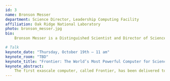 ```yaml
---
id: 3
name: Bronson Messer
department: Science Director, Leadership Computing Facility
affiliation: Oak Ridge National Laboratory
photo: bronson_messer.jpg
bio:
    Bronson Messer is a Distinguished Scientist and Director of Science at the Oak Ridge Leadership Computing Facility (OLCF) at ORNL. Messer has been developing code for, helping to design, and developing useful requirements for some of the world’s largest supercomputers for more than two decades. He is also a Joint Faculty Associate Professor in the Department of Physics & Astronomy at the University of Tennessee. His primary research interests are related to the explosion mechanisms and phenomenology of supernovae (both thermonuclear and core-collapse), especially neutrino transport and signatures, dense matter physics, and the details of turbulent nuclear combustion.

# Talk
keynote_date: "Thursday, October 19th — 11 am"
keynote_room: "TBD"
keynote_title: "Frontier: The World’s Most Powerful Computer for Science"
keynote_abstract:
    The first exascale computer, called Frontier, has been delivered to Oak Ridge National Laboratory this past year. This unique scientific instrument is the culmination of more than a decade of concerted effort. I will relate a bit of the history of hybrid-node computing at the Oak Ridge Leadership Computing Facility (OLCF) and how Frontier represents the latest iteration of that approach. Some details of Frontier’s architecture will be discussed, including an overview of the new AMD GPUs that provide the bulk of the computational power for Frontier. Finally, we will take a look at some problems that will benefit from the increased capability at exascale and I will convey some lesson learned from trying to get the applications attacking these problems running on this machine.
---
```

